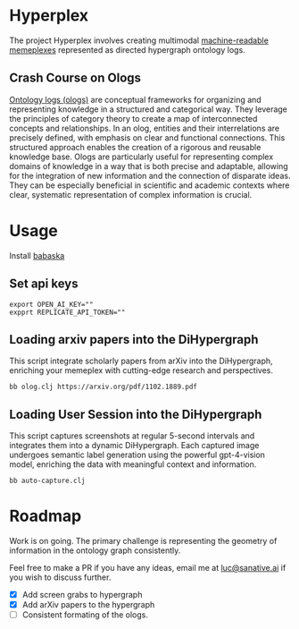 # Hyperplex
The project Hyperplex involves creating multimodal [machine-readable memeplexes](https://web.archive.org/web/20230314182803/http://www.susanblackmore.uk/wp-content/uploads/2017/05/JCS03.pdf) represented as directed hypergraph ontology logs.

## Crash Course on Ologs
[Ontology logs (ologs)](https://math.mit.edu/~dspivak/informatics/olog.pdf) are conceptual frameworks for organizing and representing knowledge in a structured and categorical way. They leverage the principles of category theory to create a map of interconnected concepts and relationships. In an olog, entities and their interrelations are precisely defined, with emphasis on clear and functional connections. This structured approach enables the creation of a rigorous and reusable knowledge base. Ologs are particularly useful for representing complex domains of knowledge in a way that is both precise and adaptable, allowing for the integration of new information and the connection of disparate ideas. They can be especially beneficial in scientific and academic contexts where clear, systematic representation of complex information is crucial.

# Usage
Install [babaska](https://babashka.org)
## Set api keys
```
export OPEN_AI_KEY=""
expprt REPLICATE_API_TOKEN=""
```
## Loading arxiv papers into the DiHypergraph
This script integrate scholarly papers from arXiv into the DiHypergraph, enriching your memeplex with cutting-edge research and perspectives.
```
bb olog.clj https://arxiv.org/pdf/1102.1889.pdf
```
## Loading User Session into the DiHypergraph
This script captures screenshots at regular 5-second intervals and integrates them into a dynamic DiHypergraph. Each captured image undergoes semantic label generation using the powerful gpt-4-vision model, enriching the data with meaningful context and information.
```
bb auto-capture.clj
```

# Roadmap
Work is on going. The primary challenge is representing the geometry of information in the ontology graph consistently.

Feel free to make a PR if you have any ideas, email me at luc@sanative.ai if you wish to discuss further.

- [x] Add screen grabs to hypergraph
- [x] Add arXiv papers to the hypergraph
- [ ] Consistent formating of the ologs. 
